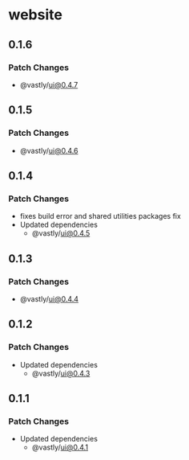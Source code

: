 # website

## 0.1.6

### Patch Changes

- @vastly/ui@0.4.7

## 0.1.5

### Patch Changes

- @vastly/ui@0.4.6

## 0.1.4

### Patch Changes

- fixes build error and shared utilities packages fix
- Updated dependencies
  - @vastly/ui@0.4.5

## 0.1.3

### Patch Changes

- @vastly/ui@0.4.4

## 0.1.2

### Patch Changes

- Updated dependencies
  - @vastly/ui@0.4.3

## 0.1.1

### Patch Changes

- Updated dependencies
  - @vastly/ui@0.4.1
